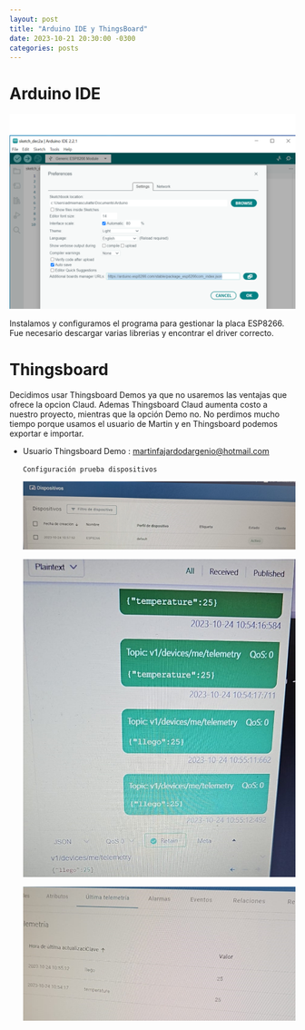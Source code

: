 ```yaml
---
layout: post
title: "Arduino IDE y ThingsBoard"
date: 2023-10-21 20:30:00 -0300
categories: posts
---
```


# Arduino IDE
![IDE1](https://github.com/SisCom-PI2-2023-2/proyecto-plant-o-matic/blob/main/docs/assets/IDE1.png)

Instalamos y configuramos el programa para gestionar la placa ESP8266. Fue necesario descargar varias librerias y encontrar el driver correcto.

# Thingsboard

Decidimos usar Thingsboard Demos ya que no usaremos las ventajas que ofrece la opcion Claud. Ademas Thingsboard Claud aumenta costo a nuestro proyecto, mientras que la opción Demo no.
No perdimos mucho tiempo porque usamos el usuario de Martin y en Thingsboard podemos exportar e importar.

- Usuario Thingsboard Demo : martinfajardodargenio@hotmail.com

  `Configuración prueba dispositivos`

  ![Things1](https://github.com/SisCom-PI2-2023-2/proyecto-plant-o-matic/blob/main/docs/assets/Things1.jpg)

  ![Things2](https://github.com/SisCom-PI2-2023-2/proyecto-plant-o-matic/blob/main/docs/assets/Things2.jpg)

  ![Things3](https://github.com/SisCom-PI2-2023-2/proyecto-plant-o-matic/blob/main/docs/assets/Things3.jpg)

